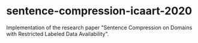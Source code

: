 # sentence-compression-icaart-2020
Implementation of the research paper "Sentence Compression on Domains with Restricted Labeled Data Availability".

